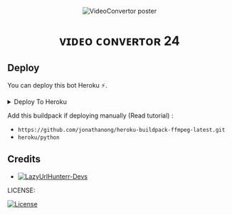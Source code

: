 <p align="center">
  <img src="https://graph.org/file/ef1fae45c886e58f47713.jpg" alt="VideoConvertor poster">
</p>
<h1 align="center">
  <b>ᴠɪᴅᴇᴏ ᴄᴏɴᴠᴇʀᴛᴏʀ 24</b>
</h1>

## Deploy
You can deploy this bot Heroku ⚡.

<details><summary>Deploy To Heroku</summary>
<p>
<br>
<a href="https://heroku.com/deploy?template=https://github.com/Aluval/VIDEOCONVERTER24BOT-">
  <img src="https://www.herokucdn.com/deploy/button.svg" alt="Deploy To Heroku">
</a>
</p>
</details>

Add this buildpack if deploying manually (Read tutorial) : 
- `https://github.com/jonathanong/heroku-buildpack-ffmpeg-latest.git`
- `heroku/python`

## Credits 
* [![LazyUrlHunterr-Devs](https://img.shields.io/static/v1?label=LazyUrlHunterBOT&message=devs&color=critical)](https://telegram.dog/Sunrises_24)

LICENSE:

[![License](https://www.gnu.org/graphics/gplv3-127x51.png)](LICENSE)

